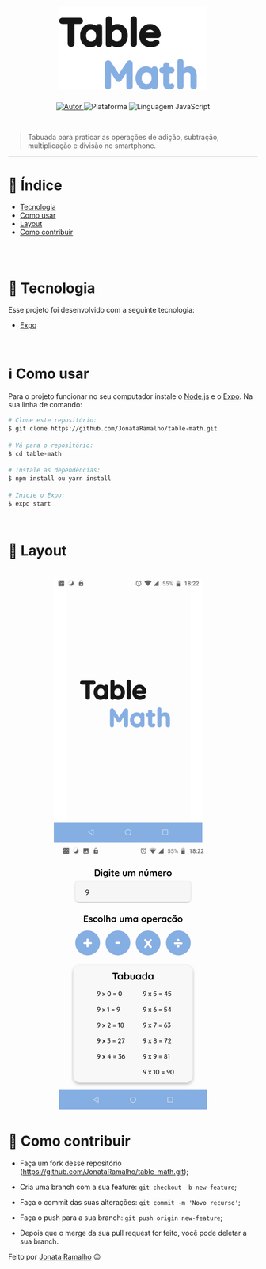 <h1 align="center">
    <img src=".github/Table.svg" width="300px"/>
</h1>

<p align="center">
    <a href="https://github.com/JonataRamalho">
        <img alt="Autor" src="https://img.shields.io/badge/autor-JonataRamalho-%2385AEE2"/>
    </a>
    <img alt="Plataforma" src="https://img.shields.io/badge/plataforma-android-%2385AEE2"/>
    <img alt="Linguagem JavaScript" src="https://img.shields.io/github/languages/top/JonataRamalho/table-math?color=%2385AEE2"/>
</p>

<br/>

> Tabuada para praticar as operações de adição, subtração, multiplicação e divisão no smartphone.

---

# :pushpin:  Índice

<p align="left">
    <ul>
        <li><a href="#rocket-tecnologias">Tecnologia</a></li>
        <li><a href="#information_source-como-usar">Como usar</a></li>
        <li><a href="#iphone-layout">Layout</a></li>
        <li><a href="#thinking-como-contribuir">Como contribuir</a></li>
    </ul>
    
</p>

<br/>
<br/>

# :rocket: Tecnologia

Esse projeto foi desenvolvido com a seguinte tecnologia:
- [Expo](https://expo.io/)

<br/>

# :information_source: Como usar

Para o projeto funcionar no seu computador instale o [Node.js](https://nodejs.org/en/) e o [Expo](https://docs.expo.io/get-started/installation/). Na sua linha de comando:

```bash
# Clone este repositório:
$ git clone https://github.com/JonataRamalho/table-math.git

# Vá para o repositório:
$ cd table-math
		
# Instale as dependências:
$ npm install ou yarn install

# Inicie o Expo:
$ expo start
```

<br/>

# :iphone: Layout

<h1 align="center">
    <img alt="Tela inicial" src=".github/telaInicial.png" />&nbsp;&nbsp;&nbsp;
    <img alt="Tela da tabuada" src=".github/telaTabuada.png" />
</h1>

# :thinking: Como contribuir

- Faça um fork desse repositório (https://github.com/JonataRamalho/table-math.git);

- Cria uma branch com a sua feature: ```git checkout -b new-feature```;

- Faça o commit das suas alterações: ```git commit -m 'Novo recurso'```;

- Faça o push para a sua branch: ```git push origin new-feature```;

- Depois que o merge da sua pull request for feito, você pode deletar a sua branch.

Feito por [Jonata Ramalho](https://github.com/JonataRamalho) :wink: